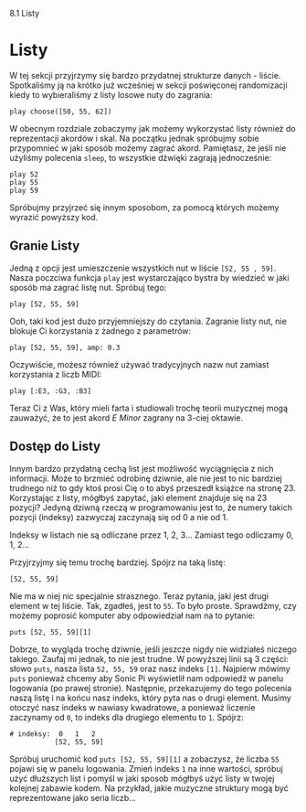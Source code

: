 8.1 Listy

# Listy

W tej sekcji przyjrzymy się bardzo przydatnej strukturze 
danych - liście. Spotkaliśmy ją na krótko już wcześniej w sekcji 
poświęconej randomizacji kiedy to wybieraliśmy z listy losowe 
nuty do zagrania:

```
play choose([50, 55, 62])
```

W obecnym rozdziale zobaczymy jak możemy wykorzystać listy również 
do reprezentacji akordów i skal. Na początku jednak spróbujmy sobie 
przypomnieć w jaki sposób możemy zagrać akord. Pamiętasz, że jeśli 
nie użyliśmy polecenia `sleep`, to wszystkie dźwięki zagrają 
jednocześnie: 

```
play 52
play 55
play 59
```

Spróbujmy przyjrzeć się innym sposobom, za pomocą których możemy 
wyrazić powyższy kod.

## Granie Listy

Jedną z opcji jest umieszczenie wszystkich nut w liście `[52, 55 , 59]`. 
Nasza poczciwa funkcja `play` jest wystarczająco bystra by wiedzieć 
w jaki sposób ma zagrać listę nut. Spróbuj tego: 

```
play [52, 55, 59]
```

Ooh, taki kod jest dużo przyjemniejszy do czytania. Zagranie listy nut, 
nie blokuje Ci korzystania z żadnego z parametrów: 

```
play [52, 55, 59], amp: 0.3
```

Oczywiście, możesz również używać tradycyjnych nazw nut zamiast korzystania 
z liczb MIDI: 

```
play [:E3, :G3, :B3]
```

Teraz Ci z Was, który mieli farta i studiowali trochę teorii muzycznej 
mogą zauważyć, że to jest akord *E Minor* zagrany na 3-ciej oktawie. 

## Dostęp do Listy

Innym bardzo przydatną cechą list jest możliwość wyciągnięcia z nich 
informacji. Może to brzmieć odrobinę dziwnie, ale nie jest to nic 
bardziej trudnego niż to gdy ktoś prosi Cię o to abyś przeszedł 
książce na stronę 23. Korzystając z listy, mógłbyś zapytać, jaki element 
znajduje się na 23 pozycji? Jedyną dziwną rzeczą w programowaniu jest to, 
że numery takich pozycji (indeksy) zazwyczaj zaczynają się od 0 
a nie od 1. 

Indeksy w listach nie są odliczane przez 1, 2, 3... Zamiast tego 
odliczamy 0, 1, 2...

Przyjrzyjmy się temu trochę bardziej. Spójrz na taką listę: 

```
[52, 55, 59]
```

Nie ma w niej nic specjalnie strasznego. Teraz pytania, jaki jest 
drugi element w tej liście. Tak, zgadłeś, jest to `55`. To było proste. 
Sprawdźmy, czy możemy poprosić komputer aby odpowiedział nam na 
to pytanie: 

```
puts [52, 55, 59][1]
```

Dobrze, to wygląda trochę dziwnie, jeśli jeszcze nigdy nie widziałeś 
niczego takiego. Zaufaj mi jednak, to nie jest trudne. W powyższej linii 
są 3 części: słowo `puts`, nasza lista `52, 55, 59` oraz nasz indeks 
`[1]`. Najpierw mówimy `puts` ponieważ chcemy aby Sonic Pi wyświetlił 
nam odpowiedź w panelu logowania (po prawej stronie). Następnie, przekazujemy 
do tego polecenia naszą listę i na końcu nasz indeks, który pyta nas 
o drugi element. Musimy otoczyć nasz indeks w nawiasy kwadratowe, 
a ponieważ liczenie zaczynamy od `0`, to indeks dla drugiego elementu 
to `1`. Spójrz: 

```
# indeksy:  0   1   2
           [52, 55, 59]
```

Spróbuj uruchomić kod `puts [52, 55, 59][1]` a zobaczysz, że liczba 
`55` pojawi się w panelu logowania. Zmień indeks `1` na inne wartości, 
spróbuj użyć dłuższych list i pomyśl w jaki sposob mógłbyś użyć listy 
w twojej kolejnej zabawie kodem. Na przykład, jakie muzyczne struktury 
mogą być reprezentowane jako seria liczb...

